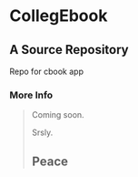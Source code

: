 CollegEbook
====================

A Source Repository
---------------------

Repo for cbook app

### More Info

> Coming soon.
> 
> Srsly.
>
> ## Peace